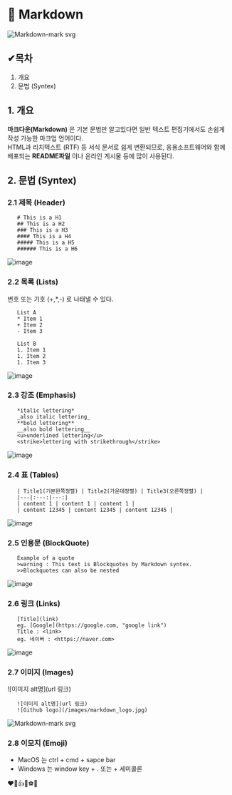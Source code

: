 # 💫 Markdown
![Markdown-mark svg](https://user-images.githubusercontent.com/118426836/202700027-0e732f94-45b9-421d-a803-81bbf4a96cd9.png)

## ✔목차
 1. 개요
 2. 문법 (Syntex)  
  
  
## 1. 개요
**마크다운(Markdown)** 은 기본 문법만 알고있다면 일반 텍스트 편집기에서도 손쉽게 작성 가능한 마크업 언어이다.  
HTML과 리치텍스트 (RTF) 등 서식 문서로 쉽게 변환되므로, 응용소프트웨어와 함께 배포되는 **README파일** 이나 온라인 게시물 등에 많이 사용된다.  
  
## 2. 문법 (Syntex)

### 2.1 제목 (Header)
```
   # This is a H1
   ## This is a H2
   ### This is a H3
   #### This is a H4
   ##### This is a H5
   ###### This is a H6
```  
![image](https://user-images.githubusercontent.com/118426836/202711021-ea05e2ff-7c35-4eee-a968-92cadeb27ea8.png)  
  
### 2.2 목록 (Lists)
번호 또는 기호 (+,*,-) 로 나태낼 수 있다.
```
   List A
   * Item 1 
   + Item 2
   - Item 3 

   List B 
   1. Item 1 
   1. Item 2 
   1. Item 3 
```  
![image](https://user-images.githubusercontent.com/118426836/202720508-ec3086a3-f2b8-4d66-8f41-d4edd8ecba9b.png)  
   
### 2.3 강조 (Emphasis)
``` 
   *italic lettering*  
   _also italic lettering_  
   **bold lettering**   
   __also bold lettering__  
   <u>underlined lettering</u>  
   <strike>lettering with strikethrough</strike>  
```  
![image](https://user-images.githubusercontent.com/118426836/202718461-03be8394-b666-43d2-bd72-7062c9826bc1.png)  
  
### 2.4 표 (Tables)
```
   | Title1(기본왼쪽정렬) | Title2(가운데정렬) | Title3(오른쪽정렬) |
   |---|:---:|---:|
   | content 1 | content 1 | content 1 |
   | content 12345 | content 12345 | content 12345 |
```  
![image](https://user-images.githubusercontent.com/118426836/202719533-dc52f774-0391-4037-a94d-2501fb48c14b.png)     
   
### 2.5 인용문 (BlockQuote)
```
   Example of a quote
   >warning : This text is Blockquotes by Markdown syntex.
   >>Blockquotes can also be nested
```  
![image](https://user-images.githubusercontent.com/118426836/202715859-b332acd8-2e0b-410b-8e16-4d754a067a14.png)  
  
### 2.6 링크 (Links)
```
   [Title](link)
   eg. [Google](https://google.com, "google link")  
   Title : <link>
   eg. 네이버 : <https://naver.com>
```
![image](https://user-images.githubusercontent.com/118426836/202719360-61a904a1-71f6-4e3b-9c6f-e6f356a0920f.png)  
  
### 2.7 이미지 (Images)
![이미지 alt명](url 링크) 
```
   ![이미지 alt명](url 링크) 
   ![Github logo](/images/markdown_logo.jpg)
```
![Markdown-mark svg](https://user-images.githubusercontent.com/118426836/202719142-e28c3e69-c611-442d-9da2-c7c37ddfa34c.png)  
  
### 2.8 이모지 (Emoji)
+ MacOS 는 ctrl + cmd + sapce bar
+ Windows 는 window key + . 또는 + 세미콜론

❤🥙👍🦝⚽🎉  
  
